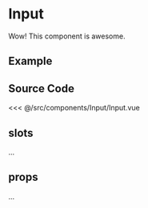 # Input

Wow! This component is awesome.

## Example

<Demo componentName="examples-input-doc" />

## Source Code

<SourceCode>
<<< @/src/components/Input/Input.vue
</SourceCode>

## slots

...

## props

...
